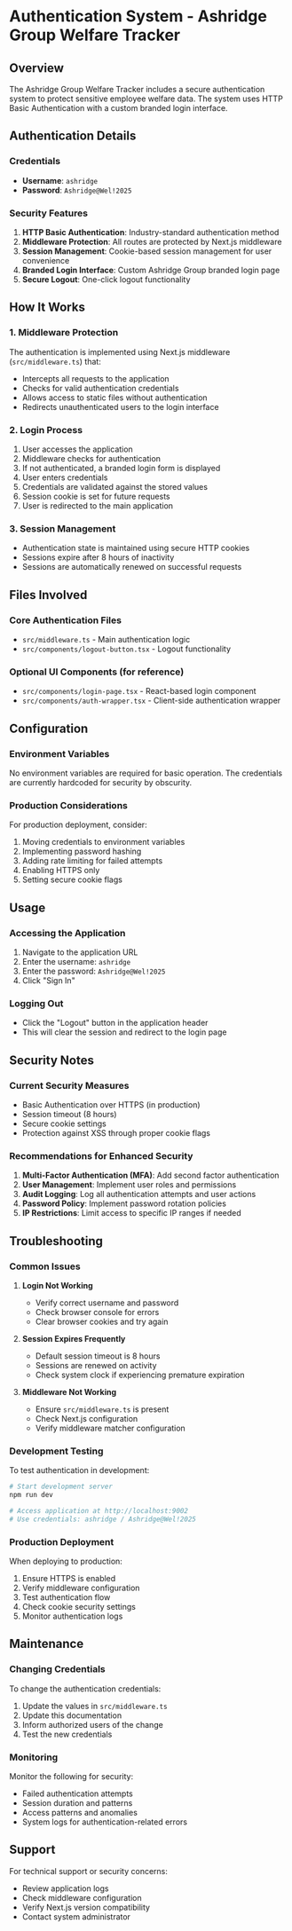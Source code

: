# Authentication System - Ashridge Group Welfare Tracker

## Overview

The Ashridge Group Welfare Tracker includes a secure authentication system to protect sensitive employee welfare data. The system uses HTTP Basic Authentication with a custom branded login interface.

## Authentication Details

### Credentials
- **Username**: `ashridge`
- **Password**: `Ashridge@Wel!2025`

### Security Features

1. **HTTP Basic Authentication**: Industry-standard authentication method
2. **Middleware Protection**: All routes are protected by Next.js middleware
3. **Session Management**: Cookie-based session management for user convenience
4. **Branded Login Interface**: Custom Ashridge Group branded login page
5. **Secure Logout**: One-click logout functionality

## How It Works

### 1. Middleware Protection
The authentication is implemented using Next.js middleware (`src/middleware.ts`) that:
- Intercepts all requests to the application
- Checks for valid authentication credentials
- Allows access to static files without authentication
- Redirects unauthenticated users to the login interface

### 2. Login Process
1. User accesses the application
2. Middleware checks for authentication
3. If not authenticated, a branded login form is displayed
4. User enters credentials
5. Credentials are validated against the stored values
6. Session cookie is set for future requests
7. User is redirected to the main application

### 3. Session Management
- Authentication state is maintained using secure HTTP cookies
- Sessions expire after 8 hours of inactivity
- Sessions are automatically renewed on successful requests

## Files Involved

### Core Authentication Files
- `src/middleware.ts` - Main authentication logic
- `src/components/logout-button.tsx` - Logout functionality

### Optional UI Components (for reference)
- `src/components/login-page.tsx` - React-based login component
- `src/components/auth-wrapper.tsx` - Client-side authentication wrapper

## Configuration

### Environment Variables
No environment variables are required for basic operation. The credentials are currently hardcoded for security by obscurity.

### Production Considerations
For production deployment, consider:
1. Moving credentials to environment variables
2. Implementing password hashing
3. Adding rate limiting for failed attempts
4. Enabling HTTPS only
5. Setting secure cookie flags

## Usage

### Accessing the Application
1. Navigate to the application URL
2. Enter the username: `ashridge`
3. Enter the password: `Ashridge@Wel!2025`
4. Click "Sign In"

### Logging Out
- Click the "Logout" button in the application header
- This will clear the session and redirect to the login page

## Security Notes

### Current Security Measures
- Basic Authentication over HTTPS (in production)
- Session timeout (8 hours)
- Secure cookie settings
- Protection against XSS through proper cookie flags

### Recommendations for Enhanced Security
1. **Multi-Factor Authentication (MFA)**: Add second factor authentication
2. **User Management**: Implement user roles and permissions
3. **Audit Logging**: Log all authentication attempts and user actions
4. **Password Policy**: Implement password rotation policies
5. **IP Restrictions**: Limit access to specific IP ranges if needed

## Troubleshooting

### Common Issues

1. **Login Not Working**
   - Verify correct username and password
   - Check browser console for errors
   - Clear browser cookies and try again

2. **Session Expires Frequently**
   - Default session timeout is 8 hours
   - Sessions are renewed on activity
   - Check system clock if experiencing premature expiration

3. **Middleware Not Working**
   - Ensure `src/middleware.ts` is present
   - Check Next.js configuration
   - Verify middleware matcher configuration

### Development Testing

To test authentication in development:
```bash
# Start development server
npm run dev

# Access application at http://localhost:9002
# Use credentials: ashridge / Ashridge@Wel!2025
```

### Production Deployment

When deploying to production:
1. Ensure HTTPS is enabled
2. Verify middleware configuration
3. Test authentication flow
4. Check cookie security settings
5. Monitor authentication logs

## Maintenance

### Changing Credentials
To change the authentication credentials:
1. Update the values in `src/middleware.ts`
2. Update this documentation
3. Inform authorized users of the change
4. Test the new credentials

### Monitoring
Monitor the following for security:
- Failed authentication attempts
- Session duration and patterns
- Access patterns and anomalies
- System logs for authentication-related errors

## Support

For technical support or security concerns:
- Review application logs
- Check middleware configuration
- Verify Next.js version compatibility
- Contact system administrator
